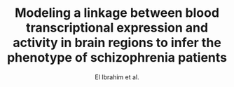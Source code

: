 ---
cat: gaia
subcat: brainomics
bestof: false
author: El Ibrahim et al.
title: Modeling a linkage between blood transcriptional expression and activity in brain regions to infer the phenotype of schizophrenia patients
journal: NPJ schizophrenia
year: 2017
type: article
doi: 10.1038/s41537-017-0027-3
---
